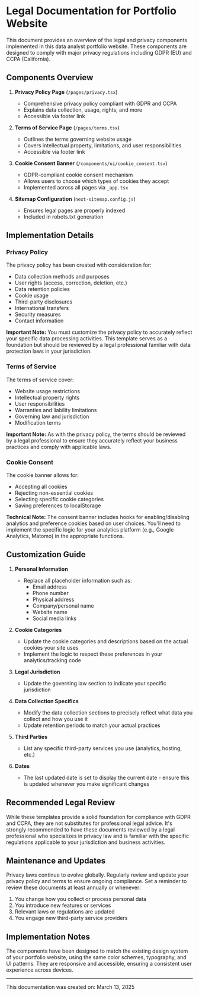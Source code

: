 # Legal Documentation for Portfolio Website

This document provides an overview of the legal and privacy components implemented in this data analyst portfolio website. These components are designed to comply with major privacy regulations including GDPR (EU) and CCPA (California).

## Components Overview

1. **Privacy Policy Page** (`/pages/privacy.tsx`)
   - Comprehensive privacy policy compliant with GDPR and CCPA
   - Explains data collection, usage, rights, and more
   - Accessible via footer link

2. **Terms of Service Page** (`/pages/terms.tsx`)
   - Outlines the terms governing website usage
   - Covers intellectual property, limitations, and user responsibilities
   - Accessible via footer link

3. **Cookie Consent Banner** (`/components/ui/cookie_consent.tsx`)
   - GDPR-compliant cookie consent mechanism
   - Allows users to choose which types of cookies they accept
   - Implemented across all pages via `_app.tsx`

4. **Sitemap Configuration** (`next-sitemap.config.js`)
   - Ensures legal pages are properly indexed
   - Included in robots.txt generation

## Implementation Details

### Privacy Policy

The privacy policy has been created with consideration for:
- Data collection methods and purposes
- User rights (access, correction, deletion, etc.)
- Data retention policies
- Cookie usage
- Third-party disclosures
- International transfers
- Security measures
- Contact information

**Important Note:** You must customize the privacy policy to accurately reflect your specific data processing activities. This template serves as a foundation but should be reviewed by a legal professional familiar with data protection laws in your jurisdiction.

### Terms of Service

The terms of service cover:
- Website usage restrictions
- Intellectual property rights
- User responsibilities
- Warranties and liability limitations
- Governing law and jurisdiction
- Modification terms

**Important Note:** As with the privacy policy, the terms should be reviewed by a legal professional to ensure they accurately reflect your business practices and comply with applicable laws.

### Cookie Consent

The cookie banner allows for:
- Accepting all cookies
- Rejecting non-essential cookies
- Selecting specific cookie categories
- Saving preferences to localStorage

**Technical Note:** The consent banner includes hooks for enabling/disabling analytics and preference cookies based on user choices. You'll need to implement the specific logic for your analytics platform (e.g., Google Analytics, Matomo) in the appropriate functions.

## Customization Guide

1. **Personal Information**
   - Replace all placeholder information such as:
     - Email address
     - Phone number
     - Physical address
     - Company/personal name
     - Website name
     - Social media links

2. **Cookie Categories**
   - Update the cookie categories and descriptions based on the actual cookies your site uses
   - Implement the logic to respect these preferences in your analytics/tracking code

3. **Legal Jurisdiction**
   - Update the governing law section to indicate your specific jurisdiction

4. **Data Collection Specifics**
   - Modify the data collection sections to precisely reflect what data you collect and how you use it
   - Update retention periods to match your actual practices

5. **Third Parties**
   - List any specific third-party services you use (analytics, hosting, etc.)

6. **Dates**
   - The last updated date is set to display the current date - ensure this is updated whenever you make significant changes

## Recommended Legal Review

While these templates provide a solid foundation for compliance with GDPR and CCPA, they are not substitutes for professional legal advice. It's strongly recommended to have these documents reviewed by a legal professional who specializes in privacy law and is familiar with the specific regulations applicable to your jurisdiction and business activities.

## Maintenance and Updates

Privacy laws continue to evolve globally. Regularly review and update your privacy policy and terms to ensure ongoing compliance. Set a reminder to review these documents at least annually or whenever:

1. You change how you collect or process personal data
2. You introduce new features or services
3. Relevant laws or regulations are updated
4. You engage new third-party service providers

## Implementation Notes

The components have been designed to match the existing design system of your portfolio website, using the same color schemes, typography, and UI patterns. They are responsive and accessible, ensuring a consistent user experience across devices.

---

This documentation was created on: March 13, 2025